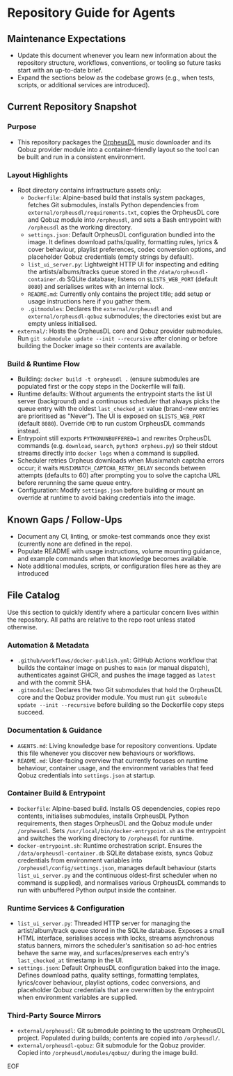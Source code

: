 # Repository Guide for Agents

## Maintenance Expectations
- Update this document whenever you learn new information about the repository structure, workflows, conventions, or tooling so future tasks start with an up-to-date brief.
- Expand the sections below as the codebase grows (e.g., when tests, scripts, or additional services are introduced).

## Current Repository Snapshot

### Purpose
- This repository packages the [OrpheusDL](https://github.com/OrfiTeam/OrpheusDL) music downloader and its Qobuz provider module into a container-friendly layout so the tool can be built and run in a consistent environment.

### Layout Highlights
- Root directory contains infrastructure assets only:
  - `Dockerfile`: Alpine-based build that installs system packages, fetches Git submodules, installs Python dependencies from `external/orpheusdl/requirements.txt`, copies the OrpheusDL core and Qobuz module into `/orpheusdl`, and sets a Bash entrypoint with `/orpheusdl` as the working directory.
  - `settings.json`: Default OrpheusDL configuration bundled into the image. It defines download paths/quality, formatting rules, lyrics & cover behaviour, playlist preferences, codec conversion options, and placeholder Qobuz credentials (empty strings by default).
  - `list_ui_server.py`: Lightweight HTTP UI for inspecting and editing the artists/albums/tracks queue stored in the `/data/orpheusdl-container.db` SQLite database; listens on `$LISTS_WEB_PORT` (default `8080`) and serialises writes with an internal lock.
  - `README.md`: Currently only contains the project title; add setup or usage instructions here if you gather them.
  - `.gitmodules`: Declares the `external/orpheusdl` and `external/orpheusdl-qobuz` submodules; the directories exist but are empty unless initialised.
- `external/`: Hosts the OrpheusDL core and Qobuz provider submodules. Run `git submodule update --init --recursive` after cloning or before building the Docker image so their contents are available.

### Build & Runtime Flow
- Building: `docker build -t orpheusdl .` (ensure submodules are populated first or the copy steps in the Dockerfile will fail).
- Runtime defaults: Without arguments the entrypoint starts the list UI server (background) and a continuous scheduler that always picks the queue entry with the oldest `last_checked_at` value (brand-new entries are prioritised as "Never"). The UI is exposed on `$LISTS_WEB_PORT` (default `8080`). Override `CMD` to run custom OrpheusDL commands instead.
- Entrypoint still exports `PYTHONUNBUFFERED=1` and rewrites OrpheusDL commands (e.g. `download`, `search`, `python3 orpheus.py`) so their stdout streams directly into `docker logs` when a command is supplied.
- Scheduler retries Orpheus downloads when Musixmatch captcha errors occur; it waits `MUSIXMATCH_CAPTCHA_RETRY_DELAY` seconds between attempts (defaults to 60) after prompting you to solve the captcha URL before rerunning the same queue entry.
- Configuration: Modify `settings.json` before building or mount an override at runtime to avoid baking credentials into the image.

## Known Gaps / Follow-Ups
- Document any CI, linting, or smoke-test commands once they exist (currently none are defined in the repo).
- Populate README with usage instructions, volume mounting guidance, and example commands when that knowledge becomes available.
- Note additional modules, scripts, or configuration files here as they are introduced

## File Catalog
Use this section to quickly identify where a particular concern lives within the repository. All
paths are relative to the repo root unless stated otherwise.

### Automation & Metadata
- `.github/workflows/docker-publish.yml`: GitHub Actions workflow that builds the container image
  on pushes to `main` (or manual dispatch), authenticates against GHCR, and pushes the image tagged
  as `latest` and with the commit SHA.
- `.gitmodules`: Declares the two Git submodules that hold the OrpheusDL core and the Qobuz
  provider module. You must run `git submodule update --init --recursive` before building so the
  Dockerfile copy steps succeed.

### Documentation & Guidance
- `AGENTS.md`: Living knowledge base for repository conventions. Update this file whenever you
  discover new behaviours or workflows.
- `README.md`: User-facing overview that currently focuses on runtime behaviour, container usage,
  and the environment variables that feed Qobuz credentials into `settings.json` at startup.

### Container Build & Entrypoint
- `Dockerfile`: Alpine-based build. Installs OS dependencies, copies repo contents, initialises
  submodules, installs OrpheusDL Python requirements, then stages OrpheusDL and the Qobuz module
  under `/orpheusdl`. Sets `/usr/local/bin/docker-entrypoint.sh` as the entrypoint and switches the
  working directory to `/orpheusdl` for runtime.
- `docker-entrypoint.sh`: Runtime orchestration script. Ensures the `/data/orpheusdl-container.db` SQLite database exists,
  syncs Qobuz credentials from environment variables into `/orpheusdl/config/settings.json`, manages default
  behaviour (starts `list_ui_server.py` and the continuous oldest-first scheduler when no command is supplied), and
  normalises various OrpheusDL commands to run with unbuffered Python output inside the container.

### Runtime Services & Configuration
- `list_ui_server.py`: Threaded HTTP server for managing the artist/album/track queue stored in the SQLite database. Exposes
  a small HTML interface, serialises access with locks, streams asynchronous status banners, mirrors the scheduler's
  sanitisation so ad-hoc entries behave the same way, and surfaces/preserves each entry's `last_checked_at` timestamp in
  the UI.
- `settings.json`: Default OrpheusDL configuration baked into the image. Defines download paths,
  quality settings, formatting templates, lyrics/cover behaviour, playlist options, codec
  conversions, and placeholder Qobuz credentials that are overwritten by the entrypoint when
  environment variables are supplied.

### Third-Party Source Mirrors
- `external/orpheusdl`: Git submodule pointing to the upstream OrpheusDL project. Populated during
  builds; contents are copied into `/orpheusdl/`.
- `external/orpheusdl-qobuz`: Git submodule for the Qobuz provider. Copied into
  `/orpheusdl/modules/qobuz/` during the image build.

EOF
